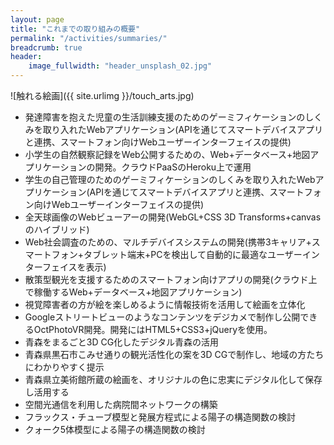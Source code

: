```yaml
---
layout: page
title: "これまでの取り組みの概要"
permalink: "/activities/summaries/"
breadcrumb: true
header:
    image_fullwidth: "header_unsplash_02.jpg"
---
```

![触れる絵画]({{ site.urlimg }}/touch_arts.jpg)

* 発達障害を抱えた児童の生活訓練支援のためのゲーミフィケーションのしくみを取り入れたWebアプリケーション(APIを通じてスマートデバイスアプリと連携、スマートフォン向けWebユーザーインターフェイスの提供)
* 小学生の自然観察記録をWeb公開するための、Web+データベース+地図アプリケーションの開発。クラウドPaaSのHeroku上で運用
* 学生の自己管理のためのゲーミフィケーションのしくみを取り入れたWebアプリケーション(APIを通じてスマートデバイスアプリと連携、スマートフォン向けWebユーザーインターフェイスの提供)
* 全天球画像のWebビューアーの開発(WebGL+CSS 3D Transforms+canvasのハイブリッド)
* Web社会調査のための、マルチデバイスシステムの開発(携帯3キャリア+スマートフォン+タブレット端末+PCを検出して自動的に最適なユーザーインターフェイスを表示)
* 散策型観光を支援するためのスマートフォン向けアプリの開発(クラウド上で稼働するWeb+データベース+地図アプリケーション)
* 視覚障害者の方が絵を楽しめるように情報技術を活用して絵画を立体化
* Googleストリートビューのようなコンテンツをデジカメで制作し公開できるOctPhotoVR開発。開発にはHTML5+CSS3+jQueryを使用。
* 青森をまるごと3D CG化したデジタル青森の活用
* 青森県黒石市こみせ通りの観光活性化の案を3D CGで制作し、地域の方たちにわかりやすく提示
* 青森県立美術館所蔵の絵画を、オリジナルの色に忠実にデジタル化して保存し活用する
* 空間光通信を利用した病院間ネットワークの構築
* フラックス・チューブ模型と発展方程式による陽子の構造関数の検討
* クォーク5体模型による陽子の構造関数の検討
